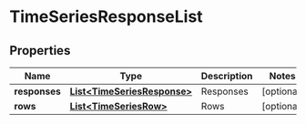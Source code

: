 
# TimeSeriesResponseList

## Properties
Name | Type | Description | Notes
------------ | ------------- | ------------- | -------------
**responses** | [**List&lt;TimeSeriesResponse&gt;**](TimeSeriesResponse.md) | Responses |  [optional]
**rows** | [**List&lt;TimeSeriesRow&gt;**](TimeSeriesRow.md) | Rows |  [optional]



